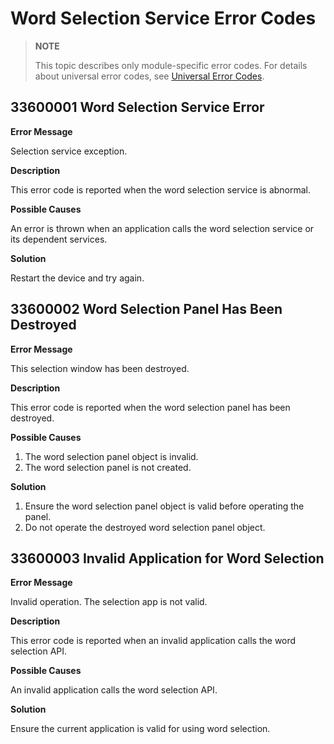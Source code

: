 # Word Selection Service Error Codes

<!--Kit: Basic Services Kit-->
<!--Subsystem: SelectionInput-->
<!--Owner: @no86-->
<!--Designer: @mmwwbb-->
<!--Tester: @dong-dongzhen-->
<!--Adviser: @fang-jinxu-->

> **NOTE**
>
> This topic describes only module-specific error codes. For details about universal error codes, see [Universal Error Codes](../errorcode-universal.md).

## 33600001 Word Selection Service Error

**Error Message**

Selection service exception.

**Description**

This error code is reported when the word selection service is abnormal.

**Possible Causes**

An error is thrown when an application calls the word selection service or its dependent services.

**Solution**

Restart the device and try again.

## 33600002 Word Selection Panel Has Been Destroyed

**Error Message**

This selection window has been destroyed.

**Description**

This error code is reported when the word selection panel has been destroyed.

**Possible Causes**

1. The word selection panel object is invalid.
2. The word selection panel is not created.

**Solution**

1. Ensure the word selection panel object is valid before operating the panel.
2. Do not operate the destroyed word selection panel object.

## 33600003 Invalid Application for Word Selection

**Error Message**

Invalid operation. The selection app is not valid.

**Description**

This error code is reported when an invalid application calls the word selection API.

**Possible Causes**

An invalid application calls the word selection API.

**Solution**

Ensure the current application is valid for using word selection.
